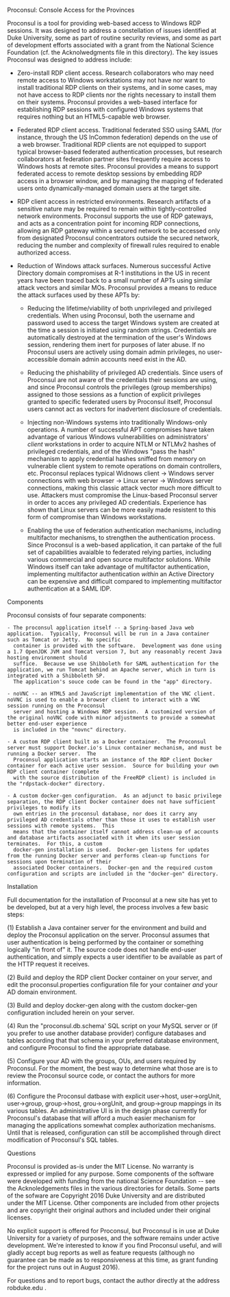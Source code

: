 Proconsul:  Console Access for the Provinces

Proconsul is a tool for providing web-based access to Windows RDP sessions.  It was designed to address a constellation of issues identified at Duke University, some as
part of routine security reviews, and some as part of development efforts associated with a grant from the National Science Foundation (cf. the Acknolwedgments file in this directory).  The key issues Proconsul was designed to address include:

* Zero-install RDP client access.  Research collaborators who may need remote access to Windows workstations may not have nor want to install traditional RDP clients on their
  systems, and in some cases, may not have access to RDP clients nor the rights necessary to install them on their systems.  Proconsul provides a web-based interface for 
  establishing RDP sessions with configured Windows systems that requires nothing but an HTML5-capable web browser.

* Federated RDP client access.  Traditional federated SSO using SAML (for instance, through the US InCommon federation) depends on the use of a web browser.  Traditional RDP
  clients are not equipped to support typical browser-based federated authentication processes, but research collaborators at federation partner sites frequently require
  access to Windows hosts at remote sites.  Proconsul provides a means to support federated access to remote desktop sessions by embedding RDP access in a browser window, and 
  by managing the mapping of federated users onto dynamically-managed domain users at the target site.

* RDP client access in restricted environments.  Research artifacts of a sensitive nature may be required to remain within tightly-controlled network environments.  Proconsul
  supports the use of RDP gateways, and acts as a concentration point for incoming RDP connections, allowing an RDP gateway within a secured network to be accessed only 
  from designated Proconsul concentrators outside the secured network, reducing the number and complexity of firewall rules required to enable authorized access.

* Reduction of Windows attack surfaces.  Numerous successful Active Directory domain compromises at R-1 institutions in the US in recent years have been traced back to
  a small number of APTs using similar attack vectors and similar MOs.  Proconsul provides a means to reduce the attack surfaces used by these APTs by:

    - Reducing the lifetime/viability of both unprivileged and privileged credentials.  When using Proconsul, both the username and password used to access the target Windows
      system are created at the time a session is initiated using random strings.  Credentials are automatically destroyed at the termination of the user's Windows session, 
      rendering them inert for purposes of later abuse.  If no Proconsul users are actively using domain admin privileges, no user-accessible domain admin accounts need exist
      in the AD.

    - Reducing the phishability of privileged AD credentials.  Since users of Proconsul are not aware of the credentials their sessions are using, and since Proconsul controls
      the privileges (group memberships) assigned to those sessions as a function of explicit privileges granted to specific federated users by Proconsul itself, Proconsul
      users cannot act as vectors for inadvertent disclosure of credentials.

    - Injecting non-Windows systems into traditionally Windows-only operations.  A number of successful APT compromises have taken advantage of various Windows vulnerabilities
      on administrators' *client* workstations in order to acquire NTLM or NTLMv2 hashes of privileged credentials, and of the Windows "pass the hash" mechanism to apply 
      credential hashes sniffed from memory on vulnerable client system to remote operations on domain controllers, etc.  Proconsul replaces typical Widnows client -> 
      Windows server connections with web browser -> Linux server -> Windows server connections, making this classic attack vector much more difficult to use.  Attackers must 
      compromise the Linux-based Proconsul server in order to acces any privileged AD credentials.  Experience has shown that Linux servers can be more easily made 
      resistent to this form of compromise than Windows workstations.

    - Enabling the use of federation authentication mechanisms, including multifactor mechanisms, to strengthen the authentication process.  Since Proconsul is a web-based
      application, it can partake of the full set of capabilities avaialble to federated relying parties, including various commercial and open source multifactor solutions.
      While Windows itself can take advantage of multifactor authentication, implementing multifactor authentication *within* an Active Directory can be expensive and 
      difficult compared to implementing multifactor authentication at a SAML IDP.

Components

Proconsul consists of four separate components:

    - The proconsul application itself -- a Spring-based Java web application.  Typically, Proconsul will be run in a Java container such as Tomcat or Jetty.  No specific
      container is provided with the software.  Development was done using a 1.7 OpenJDK JVM and Tomcat version 7, but any reasonably recent Java hosting environment should 
      suffice.  Because we use Shibboleth for SAML authentication for the application, we run Tomcat behind an Apache server, which in turn is integrated with a Shibboleth SP.
      The application's souce code can be found in the "app" directory.

    - noVNC -- an HTML5 and JavaScript implementation of the VNC client.  noVNC is used to enable a browser client to interact with a VNC session running on the Proconsul
      server and hosting a Windows RDP session.  A customized version of the original noVNC code with minor adjustments to provide a somewhat better end-user experience 
      is included in the "novnc" directory.

    - A custom RDP client built as a Docker container.  The Proconsul server must support Docker.io's Linux container mechanism, and must be running a Docker server.  The
      Proconsul application starts an instance of the RDP client Docker container for each active user session.  Source for building your own RDP client container (complete 
      with the source distribution of the FreeRDP client) is included in the "rdpstack-docker" directory.

    - A custom docker-gen configuration.  As an adjunct to basic privilege separation, the RDP client Docker container does not have sufficient privileges to modify its 
      own entries in the proconsul database, nor does it carry any privileged AD credentials other than those it uses to establish user sessions with remote systems.  This 
      means that the container itself cannot address clean-up of accounts and database artifacts associated with it when its user session terminates.  For this, a custom 
      docker-gen installation is used.  Docker-gen listens for updates from the running Docker server and performs clean-up functions for sessions upon termination of their
      associated Docker containers.  Docker-gen and the required custom configuration and scripts are included in the "docker-gen" directory.

Installation

Full documentation for the installation of Proconsul at a new site has yet to be developed, but at a very high level, the process involves a few basic steps:

(1) Establish a Java container server for the environment and build and deploy the Proconsul application on the server.  Proconsul assumes that user authentication is 
    being performed by the container or something logically "in front of" it. The source code does not handle end-user authentication, and simply expects a user identifier 
    to be available as part of the HTTP request it receives.

(2) Build and deploy the RDP client Docker container on your server, and edit the proconsul.properties configuration file for your container *and* your AD domain environment.

(3) Build and deploy docker-gen along with the custom docker-gen configuration included herein on your server.

(4) Run the "proconsul.db.schema'  SQL script on your MySQL server or (if you prefer to use another database provider) configure databases and tables according that that
    schema in your preferred database environment, and configure Proconsul to find the appropriate database.

(5) Configure your AD with the groups, OUs, and users required by Proconsul.  For the moment, the best way to determine what those are is to review the Proconsul source
    code, or contact the authors for more information.

(6) Configure the Proconsul datbase with explicit user->host, user->orgUnit, user->group, group->host, grou->orgUnit, and group->group mappings in its various tables.  An 
    administrative UI is in the design phase currently for Proconsul's database that will afford a much easier mechanism for managing the applications somewhat complex 
    authorization mechanisms.  Until that is released, configuration can still be accomplished through direct modification of Proconsul's SQL tables.

Questions

Proconsul is provided as-is under the MIT License.  No warranty is expressed or implied for any purpose.  Some components of the software were developed with funding from the national Science Foundation -- see the Acknoledgements files in the various directories for details.  Some parts of the sofware are Copyright 2016 Duke University and are distributed under the MIT License.  Other components are included from other projects and are copyright their original authors and included under their original licenses.

No explicit support is offered for Proconsul, but Proconsul is in use at Duke University for a variety of purposes, and the software remains under active development.  We're 
interested to know if you find Proconsul useful, and will gladly accept bug reports as well as feature requests (although no guarantee can be made as to responsiveness at
this time, as grant funding for the project runs out in August 2016).  

For questions and to report bugs, contact the author directly at the address rob<at>duke.edu .
